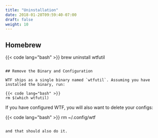 ```yaml
---
title: "Uninstallation"
date: 2018-01-28T09:59:40-07:00
draft: false
weight: 10
---
```


## Homebrew

{{< code lang="bash" >}}
brew uninstall wtfutil
```

## Remove the Binary and Configuration

WTF ships as a single binary named `wtfutil`. Assuming you have installed the binary, run:

{{< code lang="bash" >}}
rm $(which wtfutil)
```

If you have configured WTF, you will also want to delete your configs:

{{< code lang="bash" >}}
rm ~/.config/wtf
```

and that should also do it.
